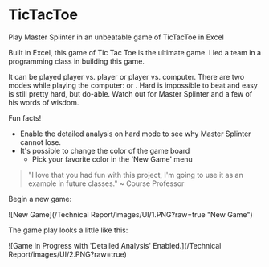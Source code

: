 # TicTacToe
Play Master Splinter in an unbeatable game of TicTacToe in Excel

Built in Excel, this game of Tic Tac Toe is the ultimate game. I led a team in a programming class in building this game.

It can be played player vs. player or player vs. computer. There are two modes while playing the computer: <easy> or <hard>. Hard is impossible to beat and easy is still pretty hard, but do-able. Watch out for Master Splinter and a few of his words of wisdom.

Fun facts!
- Enable the detailed analysis on hard mode to see why Master Splinter cannot lose.
- It's possible to change the color of the game board
  * Pick your favorite color in the 'New Game' menu

> "I love that you had fun with this project, I'm going to use it as an example in future classes." ~ Course Professor

Begin a new game:

![New Game](/Technical Report/images/UI/1.PNG?raw=true "New Game")


The game play looks a little like this:

![Game in Progress with 'Detailed Analysis' Enabled.](/Technical Report/images/UI/2.PNG?raw=true)
